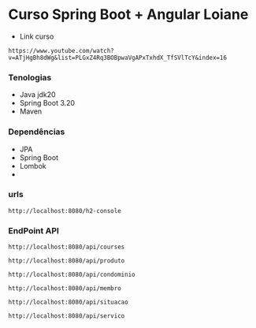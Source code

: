 # Curso Spring Boot + Angular Loiane

* Link curso
```
https://www.youtube.com/watch?v=ATjHgBh8dWg&list=PLGxZ4Rq3BOBpwaVgAPxTxhdX_TfSVlTcY&index=16
```

### Tenologias
* Java jdk20
* Spring Boot 3.20
* Maven

### Dependências
* JPA
* Spring Boot
* Lombok
* 

### urls

```
http://localhost:8080/h2-console
```

### EndPoint API

```
http://localhost:8080/api/courses
```

```
http://localhost:8080/api/produto
```

```
http://localhost:8080/api/condominio
```

```
http://localhost:8080/api/membro
```


```
http://localhost:8080/api/situacao
```


```
http://localhost:8080/api/servico
```